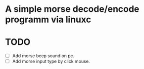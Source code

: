 # A simple morse decode/encode programm via linuxc


# TODO
- [ ] Add morse beep sound on pc.
- [ ] Add morse input type by click mouse.
